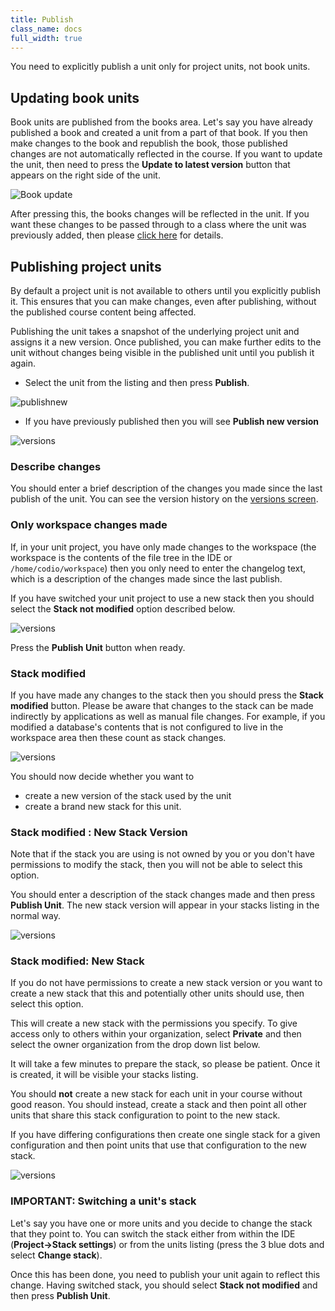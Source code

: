 ```yaml
---
title: Publish
class_name: docs
full_width: true
---
```


You need to explicitly publish a unit only for project units, not book units. 

## Updating book units
Book units are published from the books area. Let's say you have already published a book and created a unit from a part of that book. If you then make changes to the book and republish the book, those published changes are not automatically reflected in the course. If you want to update the unit, then need to press the **Update to latest version** button that appears on the right side of the unit.

<img alt="Book update" src="/img/docs/bookupdate.png" class="simple"/>

After pressing this, the books changes will be reflected in the unit. If you want these changes to be passed through to a class where the unit was previously added, then please [click here](/docs/classes/unitmanagement/upgradecourse) for details.

## Publishing project units

By default a project unit is not available to others until you explicitly publish it. This ensures that you can make changes, even after publishing, without the published course content being affected.

Publishing the unit takes a snapshot of the underlying project unit and assigns it a new version. Once published, you can make further edits to the unit without changes being visible in the published unit until you publish it again.

- Select the unit from the listing and then press **Publish**.

<img alt="publishnew" src="/img/docs/publishnew.png" class="simple"/>

- If you have previously published then you will see **Publish new version**

<img alt="versions" src="/img/docs/versions.png" class="simple"/>

### Describe changes
You should enter a brief description of the changes you made since the last publish of the unit. You can see the version history on the  [versions screen](/docs/courses/units/settings/).

### Only workspace changes made
If, in your unit project, you have only made changes to the workspace (the workspace is the contents of the file tree in the IDE or `/home/codio/workspace`) then you only need to enter the changelog text, which is a description of the changes made since the last publish.

If you have switched your unit project to use a new stack then you should select the **Stack not modified** option described below.

<img alt="versions" src="/img/docs/stack_notmodified.png" class="simple"/>

Press the **Publish Unit** button when ready.

### Stack modified
If you have made any changes to the stack then you should press the **Stack modified** button. Please be aware that changes to the stack can be made indirectly by applications as well as manual file changes. For example, if you modified a database's contents that is not configured to live in the workspace area then these count as stack changes.

<img alt="versions" src="/img/docs/stack_modified.png" class="simple"/>

You should now decide whether you want to 

- create a new version of the stack used by the unit
- create a brand new stack for this unit. 

### Stack modified : New Stack Version
Note that if the stack you are using is not owned by you or you don't have permissions to modify the stack, then you will not be able to select this option.

You should enter a description of the stack changes made and then press **Publish Unit**. The new stack version will appear in your stacks listing in the normal way.

<img alt="versions" src="/img/docs/stack_newversion.png" class="simple"/>

### Stack modified: New Stack
If you do not have permissions to create a new stack version or you want to create a new stack that this and potentially other units should use, then select this option.

This will create a new stack with the permissions you specify. To give access only to others within your organization, select **Private** and then select the owner organization from the drop down list below.

It will take a few minutes to prepare the stack, so please be patient. Once it is created, it will be visible your stacks listing. 

You should **not** create a new stack for each unit in your course without good reason. You should instead, create a stack and then point all other units that share this stack configuration to point to the new stack. 

If you have differing configurations then create one single stack for a given configuration and then point units that use that configuration to the new stack.

<img alt="versions" src="/img/docs/stack_newstack.png" class="simple"/>

### IMPORTANT: Switching a unit's stack
Let's say you have one or more units and you decide to change the stack that they point to. You can switch the stack either from within the IDE (**Project->Stack settings**) or from the units listing (press the 3 blue dots and select **Change stack**).

Once this has been done, you need to publish your unit again to reflect this change. Having switched stack, you should select **Stack not modified** and then press **Publish Unit**.
